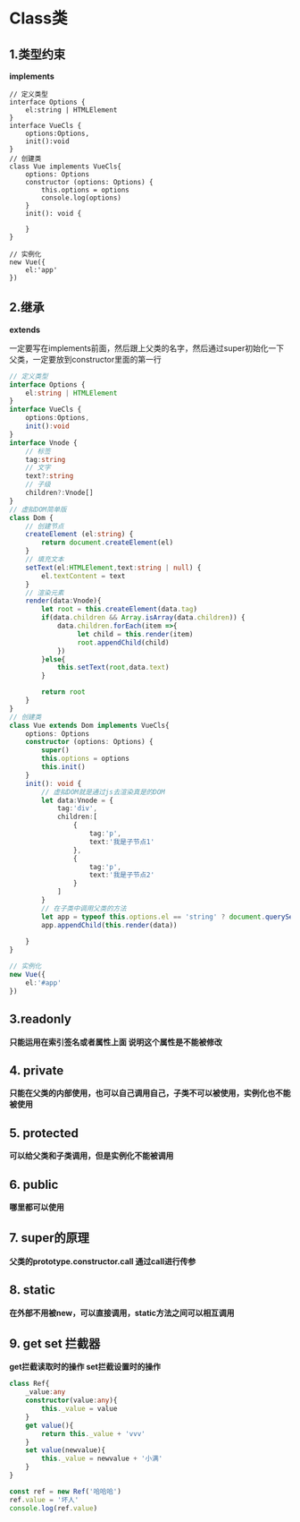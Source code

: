 # Class类

## 1.类型约束 
**implements**

```ts{4}
// 定义类型
interface Options {
    el:string | HTMLElement
}
interface VueCls {
    options:Options,
    init():void
}
// 创建类
class Vue implements VueCls{
    options: Options
    constructor (options: Options) {
        this.options = options
        console.log(options)
    }
    init(): void {
        
    }
}

// 实例化
new Vue({
    el:'app'
})

```

## 2.继承 ##
**extends**

一定要写在implements前面，然后跟上父类的名字，然后通过super初始化一下父类，一定要放到constructor里面的第一行

```ts
// 定义类型
interface Options {
    el:string | HTMLElement
}
interface VueCls {
    options:Options,
    init():void
}
interface Vnode {
    // 标签
    tag:string
    // 文字
    text?:string
    // 子级
    children?:Vnode[]
}
// 虚拟DOM简单版
class Dom {
    // 创建节点
    createElement (el:string) {
        return document.createElement(el)
    }
    // 填充文本
    setText(el:HTMLElement,text:string | null) {
        el.textContent = text
    }
    // 渲染元素
    render(data:Vnode){
        let root = this.createElement(data.tag)
        if(data.children && Array.isArray(data.children)) {
            data.children.forEach(item =>{
                 let child = this.render(item)
                 root.appendChild(child)
            })
        }else{
            this.setText(root,data.text)
        }

        return root
    }
}
// 创建类
class Vue extends Dom implements VueCls{
    options: Options
    constructor (options: Options) {
        super()
        this.options = options
        this.init()
    }
    init(): void {
        // 虚拟DOM就是通过js去渲染真是的DOM
        let data:Vnode = {
            tag:'div',
            children:[
                {
                    tag:'p',
                    text:'我是子节点1'
                },
                {
                    tag:'p',
                    text:'我是子节点2'
                }
            ]
        }
        // 在子类中调用父类的方法
        let app = typeof this.options.el == 'string' ? document.querySelector(this.options.el) : this.options.el
        app.appendChild(this.render(data))
        
    }
}

// 实例化
new Vue({
    el:'#app'
})

```
## 3.readonly ##
**只能运用在索引签名或者属性上面 说明这个属性是不能被修改**
## 4. private ##
**只能在父类的内部使用，也可以自己调用自己，子类不可以被使用，实例化也不能被使用**
## 5. protected ##
**可以给父类和子类调用，但是实例化不能被调用**
## 6. public ##
**哪里都可以使用** 
## 7. super的原理 ##
**父类的prototype.constructor.call  通过call进行传参**
## 8. static ##
**在外部不用被new，可以直接调用，static方法之间可以相互调用**
## 9. get set 拦截器 ##
**get拦截读取时的操作 set拦截设置时的操作**
```ts
class Ref{
    _value:any
    constructor(value:any){
        this._value = value
    }
    get value(){
        return this._value + 'vvv'
    }
    set value(newvalue){
        this._value = newvalue + '小满'
    }
}

const ref = new Ref('哈哈哈')
ref.value = '坏人'
console.log(ref.value)
```
